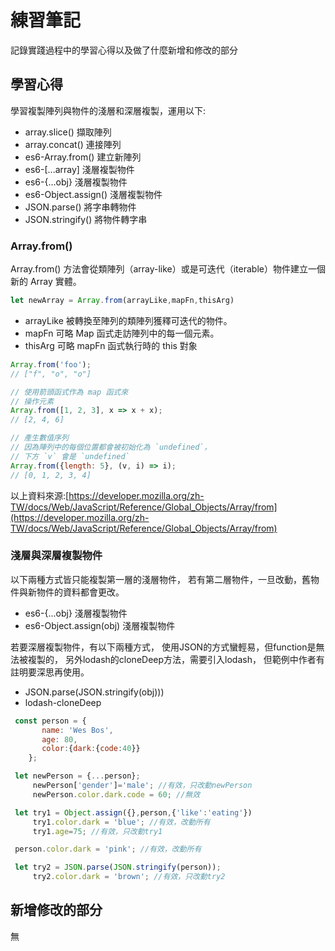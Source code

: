 

# 練習筆記

記錄實踐過程中的學習心得以及做了什麼新增和修改的部分  



## 學習心得

學習複製陣列與物件的淺層和深層複製，運用以下:

* array.slice() 擷取陣列
* array.concat() 連接陣列
* es6-Array.from() 建立新陣列
* es6-[...array] 淺層複製物件
* es6-{...obj} 淺層複製物件
* es6-Object.assign() 淺層複製物件
* JSON.parse() 將字串轉物件
* JSON.stringify() 將物件轉字串



### Array.from()

Array.from() 方法會從類陣列（array-like）或是可迭代（iterable）物件建立一個新的 Array 實體。

```js
let newArray = Array.from(arrayLike,mapFn,thisArg)
```

* arrayLike
被轉換至陣列的類陣列獲釋可迭代的物件。
* mapFn 可略
Map 函式走訪陣列中的每一個元素。
* thisArg 可略
mapFn 函式執行時的 this 對象

```js
Array.from('foo'); 
// ["f", "o", "o"]

// 使用箭頭函式作為 map 函式來
// 操作元素
Array.from([1, 2, 3], x => x + x);      
// [2, 4, 6]

// 產生數值序列
// 因為陣列中的每個位置都會被初始化為 `undefined`，
// 下方 `v` 會是 `undefined`
Array.from({length: 5}, (v, i) => i);
// [0, 1, 2, 3, 4]
```

以上資料來源:[https://developer.mozilla.org/zh-TW/docs/Web/JavaScript/Reference/Global_Objects/Array/from](https://developer.mozilla.org/zh-TW/docs/Web/JavaScript/Reference/Global_Objects/Array/from)

### 淺層與深層複製物件

以下兩種方式皆只能複製第一層的淺層物件，
若有第二層物件，一旦改動，舊物件與新物件的資料都會更改。
* es6-{...obj} 淺層複製物件
* es6-Object.assign(obj) 淺層複製物件

若要深層複製物件，有以下兩種方式，
使用JSON的方式蠻輕易，但function是無法被複製的，
另外lodash的cloneDeep方法，需要引入lodash，
但範例中作者有註明要深思再使用。
* JSON.parse(JSON.stringify(obj)))
* lodash-cloneDeep


```js
 const person = {
       name: 'Wes Bos',
       age: 80,
       color:{dark:{code:40}}
    };

 let newPerson = {...person};
     newPerson['gender']='male'; //有效，只改動newPerson
     newPerson.color.dark.code = 60; //無效

 let try1 = Object.assign({},person,{'like':'eating'})
     try1.color.dark = 'blue'; //有效，改動所有
     try1.age=75; //有效，只改動try1 

 person.color.dark = 'pink'; //有效，改動所有

 let try2 = JSON.parse(JSON.stringify(person));
     try2.color.dark = 'brown'; //有效，只改動try2

```

 
## 新增修改的部分

無



